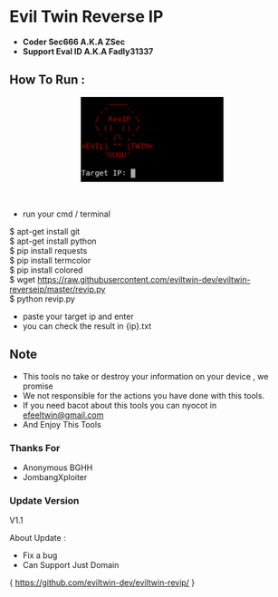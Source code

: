 # Evil Twin Reverse IP

- **Coder Sec666 A.K.A ZSec**
- **Support Eval ID A.K.A Fadly31337**

## How To Run :
 
 <p align="center">
 <img width="50%" src="images/20200426_132127.jpg"/>
 </p><br>
 
 - run your cmd / terminal
 
$ apt-get install git <br>
$ apt-get install python <br>
$ pip install requests <br>
$ pip install termcolor <br>
$ pip install colored <br>
$ wget https://raw.githubusercontent.com/eviltwin-dev/eviltwin-reverseip/master/revip.py <br>
$ python revip.py <br>

- paste your target ip and enter
- you can check the result in {ip}.txt

## Note

- This tools no take or destroy your information on your device , we promise
- We not responsible for the actions you have done with this tools.
- If you need bacot about this tools you can nyocot in efeeltwin@gmail.com
- And Enjoy This Tools

### Thanks For

- Anonymous BGHH
- JombangXploiter

### Update Version

V1.1

About Update :

- Fix a bug
- Can Support Just Domain

{ https://github.com/eviltwin-dev/eviltwin-revip/ }
